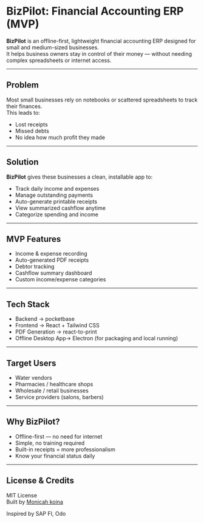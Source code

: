 # BizPilot: Financial Accounting ERP (MVP)

**BizPilot** is an offline-first, lightweight financial accounting ERP designed for small and medium-sized businesses.  
It helps business owners stay in control of their money — without needing complex spreadsheets or internet access.

---

##  Problem

Most small businesses rely on notebooks or scattered spreadsheets to track their finances.  
This leads to:
- Lost receipts
- Missed debts
- No idea how much profit they made

---

##  Solution

**BizPilot** gives these businesses a clean, installable app to:

-  Track daily income and expenses  
-  Manage outstanding payments  
-  Auto-generate printable receipts  
-  View summarized cashflow anytime  
- Categorize spending and income

---

##  MVP Features

-  Income & expense recording
-  Auto-generated PDF receipts
-  Debtor tracking
-  Cashflow summary dashboard
-  Custom income/expense categories

---

## Tech Stack

-  Backend -> pocketbase
-  Frontend -> React + Tailwind CSS
-  PDF Generation -> react-to-print
- Offline Desktop App-> Electron (for packaging and local running) 
---

## Target Users

-  Water vendors  
-  Pharmacies / healthcare shops  
-  Wholesale / retail businesses  
-  Service providers (salons, barbers)   

---

##  Why BizPilot?

-  Offline-first — no need for internet  
-  Simple, no training required  
-  Built-in receipts = more professionalism  
-  Know your financial status daily  


---


## License & Credits

MIT License  
Built by [Monicah koina](https://github.com/MonicahKoina)

Inspired by SAP FI, Odo

